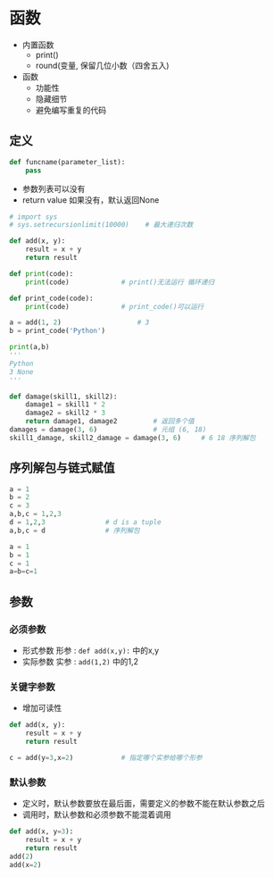 # 函数

- 内置函数
  - print()
  - round(变量, 保留几位小数（四舍五入)
- 函数
  - 功能性
  - 隐藏细节
  - 避免编写重复的代码

## 定义

```py
def funcname(parameter_list):
    pass
```

- 参数列表可以没有
- return value 如果没有，默认返回None

```py
# import sys
# sys.setrecursionlimit(10000)    # 最大递归次数

def add(x, y):
    result = x + y
    return result

def print(code):
    print(code)             # print()无法运行 循环递归

def print_code(code):
    print(code)             # print_code()可以运行

a = add(1, 2)                   # 3
b = print_code('Python')

print(a,b)
'''
Python
3 None
'''
```

```py
def damage(skill1, skill2):
    damage1 = skill1 * 2
    damage2 = skill2 * 3
    return damage1, damage2         # 返回多个值
damages = damage(3, 6)              # 元组 (6, 18)
skill1_damage, skill2_damage = damage(3, 6)     # 6 18 序列解包
```

## 序列解包与链式赋值

```py
a = 1
b = 2
c = 3
a,b,c = 1,2,3
d = 1,2,3               # d is a tuple
a,b,c = d               # 序列解包

a = 1
b = 1
c = 1
a=b=c=1
```

## 参数

### 必须参数

- 形式参数 形参 : ```def add(x,y):``` 中的x,y
- 实际参数 实参 : ```add(1,2)``` 中的1,2

### 关键字参数

- 增加可读性

```py
def add(x, y):
    result = x + y
    return result

c = add(y=3,x=2)            # 指定哪个实参给哪个形参
```

### 默认参数

- 定义时，默认参数要放在最后面，需要定义的参数不能在默认参数之后
- 调用时，默认参数和必须参数不能混着调用

```py
def add(x, y=3):
    result = x + y
    return result
add(2)
add(x=2)
```
